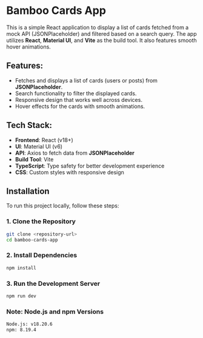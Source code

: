 # Bamboo Cards App

This is a simple React application to display a list of cards fetched from a mock API (JSONPlaceholder) and filtered based on a search query. The app utilizes **React**, **Material UI**, and **Vite** as the build tool. It also features smooth hover animations.

## Features:
- Fetches and displays a list of cards (users or posts) from **JSONPlaceholder**.
- Search functionality to filter the displayed cards.
- Responsive design that works well across devices.
- Hover effects for the cards with smooth animations.

## Tech Stack:
- **Frontend**: React (v18+)
- **UI**: Material UI (v6)
- **API**: Axios to fetch data from **JSONPlaceholder**
- **Build Tool**: Vite
- **TypeScript**: Type safety for better development experience
- **CSS**: Custom styles with responsive design

## Installation

To run this project locally, follow these steps:

### 1. Clone the Repository

```bash
git clone <repository-url>
cd bamboo-cards-app
```

### 2. Install Dependencies
```bash
npm install
```

### 3. Run the Development Server
```bash
npm run dev
```

### Note: Node.js and npm Versions
```bash
Node.js: v18.20.6
npm: 8.19.4
```
